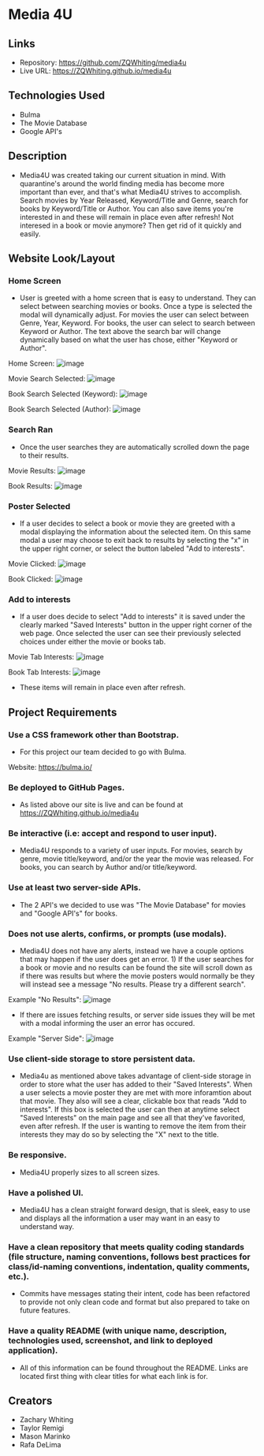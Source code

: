 # Media 4U
 
## Links
* Repository: https://github.com/ZQWhiting/media4u
* Live URL: https://ZQWhiting.github.io/media4u

## Technologies Used
* Bulma
* The Movie Database
* Google API's


## Description

* Media4U was created taking our current situation in mind. With quarantine's around the world finding media has become more important than ever, and that's what Media4U strives to accomplish. Search movies by Year Released, Keyword/Title and Genre, search for books by Keyword/Title or Author. You can also save items you're interested in and these will remain in place even after refresh! Not interesed in a book or movie anymore? Then get rid of it quickly and easily.


## Website Look/Layout


### Home Screen

- User is greeted with a home screen that is easy to understand. They can select between searching movies or books. Once a type is selected the modal will dynamically adjust. For movies the user can select between Genre, Year, Keyword. For books, the user can select to search between Keyword or Author. The text above the search bar will change dynamically based on what the user has chose, either "Keyword or Author".

Home Screen: ![image](./assets/images/home-screen.png)

Movie Search Selected: ![image](./assets/images/movies-search.png)

Book Search Selected (Keyword): ![image](./assets/images/books-search.png)

Book Search Selected (Author): ![image](./assets/images/books-search-author.png)


### Search Ran

- Once the user searches they are automatically scrolled down the page to their results.

Movie Results:  ![image](./assets/images/movie-results.png)

Book Results: ![image](./assets/images/book-results.png)


### Poster Selected

- If a user decides to select a book or movie they are greeted with a modal displaying the information about the selected item. On this same modal a user may choose to exit back to results by selecting the "x" in the upper right corner, or select the button labeled "Add to interests".

Movie Clicked: ![image](./assets/images/movie-selected.png)

Book Clicked: ![image](./assets/images/book-selected.png)


### Add to interests

- If a user does decide to select "Add to interests" it is saved under the clearly marked "Saved Interests" button in the upper right corner of the web page. Once selected the user can see their previously selected choices under either the movie or books tab.

Movie Tab Interests: ![image](./assets/images/movie-interests.png)

Book Tab Interests: ![image](./assets/images/book-interests.png)

- These items will remain in place even after refresh.


## Project Requirements

### Use a CSS framework other than Bootstrap.

- For this project our team decided to go with Bulma.

Website: https://bulma.io/

### Be deployed to GitHub Pages.

- As listed above our site is live and can be found at https://ZQWhiting.github.io/media4u

### Be interactive (i.e: accept and respond to user input).

- Media4U responds to a variety of user inputs. For movies, search by genre, movie title/keyword, and/or the year the movie was released. For books, you can search by Author and/or title/keyword.

### Use at least two server-side APIs.

- The 2 API's we decided to use was "The Movie Database" for movies and "Google API's" for books.

### Does not use alerts, confirms, or prompts (use modals).

- Media4U does not have any alerts, instead we have a couple options that may happen if the user does get an error. 1) If the user searches for a book or movie and no results can be found the site will scroll down as if there was results but where the movie posters would normally be they will instead see a message "No results. Please try a different search".

Example "No Results": ![image](./assets/images/no-results-message.png)

- If there are issues fetching results, or server side issues they will be met with a modal informing the user an error has occured.

Example "Server Side": ![image](./assets/images/media4u-error-modal.png)

### Use client-side storage to store persistent data.

- Media4u as mentioned above takes advantage of client-side storage in order to store what the user has added to their "Saved Interests". When a user selects a movie poster they are met with more inforamtion about that movie. They also will see a clear, clickable box that reads "Add to interests". If this box is selected the user can then at anytime select "Saved Interests" on the main page and see all that they've favorited, even after refresh. If the user is wanting to remove the item from their interests they may do so by selecting the "X" next to the title.

### Be responsive.

- Media4U properly sizes to all screen sizes.

### Have a polished UI.

- Media4U has a clean straight forward design, that is sleek, easy to use and displays all the information a user may want in an easy to understand way.

### Have a clean repository that meets quality coding standards (file structure, naming conventions, follows best practices for class/id-naming conventions, indentation, quality comments, etc.).

- Commits have messages stating their intent, code has been refactored to provide not only clean code and format but also prepared to take on future features.

### Have a quality README (with unique name, description, technologies used, screenshot, and link to deployed application). 

- All of this information can be found throughout the README. Links are located first thing with clear titles for what each link is for.


## Creators
- Zachary Whiting
- Taylor Remigi
- Mason Marinko
- Rafa DeLima

